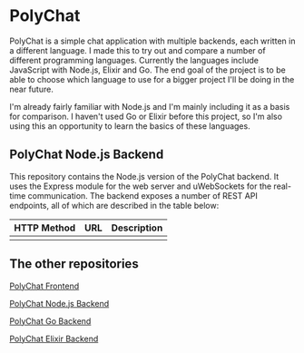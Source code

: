# PolyChat
PolyChat is a simple chat application with multiple backends, each written in a different language. I made this to try out and compare a number of different programming languages. Currently the languages include JavaScript with Node.js, Elixir and Go. The end goal of the project is to be able to choose which language to use for a bigger project I'll be doing in the near future.

I'm already fairly familiar with Node.js and I'm mainly including it as a basis for comparison. I haven't used Go or Elixir before this project, so I'm also using this an opportunity to learn the basics of these languages.

## PolyChat Node.js Backend
This repository contains the Node.js version of the PolyChat backend. It uses the Express module for the web server and uWebSockets for the real-time communication. The backend exposes a number of REST API endpoints, all of which are described in the table below:

| HTTP Method | URL        | Description                     |
|-------------|------------|---------------------------------|
|             |            |                                 |

## The other repositories
[PolyChat Frontend](https://github.com/tobloef/PolyChat-Frontend)

[PolyChat Node.js Backend](https://github.com/tobloef/PolyChat-Node.js-Backend)

[PolyChat Go Backend](https://github.com/tobloef/PolyChat-Go-Backend)

[PolyChat Elixir Backend](https://github.com/tobloef/PolyChat-Elixir-Backend)
